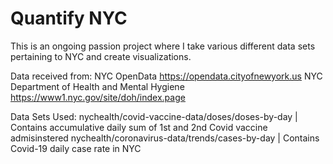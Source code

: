 # Quantify NYC


This is an ongoing passion project where I take various different data sets pertaining to NYC and create visualizations. 





Data received from:
NYC OpenData https://opendata.cityofnewyork.us
NYC Department of Health and Mental Hygiene https://www1.nyc.gov/site/doh/index.page



Data Sets Used:
nychealth/covid-vaccine-data/doses/doses-by-day | Contains accumulative daily sum of 1st and 2nd Covid vaccine admisinstered 
nychealth/coronavirus-data/trends/cases-by-day | Contains Covid-19 daily case rate in NYC

